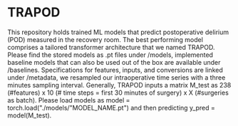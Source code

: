 # TRAPOD
This repository holds trained ML models that predict postoperative delirium (POD) measured in the recovery room. The best performing model comprises a tailored transformer architecture that we named TRAPOD. Please find the stored models as .pt files under /models, implemented baseline models that can also be used out of the box are available under /baselines. Specifications for features, inputs, and conversions are linked under /metadata, we resampled our intraoperative time series with a three minutes sampling interval. Generally, TRAPOD inputs a matrix M_test as 238 (#features) x 10 (# time steps = first 30 minutes of surgery) x X (#surgeries as batch). Please load models as model = torch.load("./models/"MODEL_NAME.pt") and then predicting y_pred = model(M_test). 
